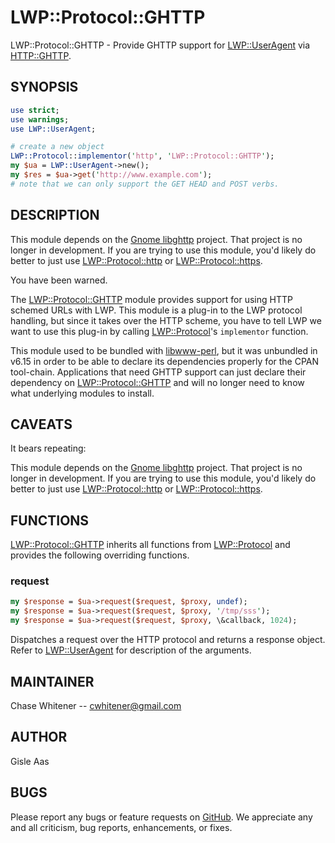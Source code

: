 # LWP::Protocol::GHTTP

LWP::Protocol::GHTTP - Provide GHTTP support for [LWP::UserAgent](http://metacpan.org/pod/LWP::UserAgent) via [HTTP::GHTTP](http://metacpan.org/pod/HTTP::GHTTP).

## SYNOPSIS

```perl
use strict;
use warnings;
use LWP::UserAgent;

# create a new object
LWP::Protocol::implementor('http', 'LWP::Protocol::GHTTP');
my $ua = LWP::UserAgent->new();
my $res = $ua->get('http://www.example.com');
# note that we can only support the GET HEAD and POST verbs.
```

## DESCRIPTION

This module depends on the [Gnome libghttp](http://ftp.gnome.org/pub/gnome/sources/libghttp) project.  That project is no longer in development.  If you are trying to use this module, you'd likely do better to just use [LWP::Protocol::http](http://metacpan.org/pod/LWP::Protocol::http) or [LWP::Protocol::https](http://metacpan.org/pod/LWP::Protocol::https).

You have been warned.

The [LWP::Protocol::GHTTP](http://metacpan.org/pod/LWP::Protocol::GHTTP) module provides support for using HTTP schemed URLs with LWP.  This module is a plug-in to the LWP protocol handling, but since it takes over the HTTP scheme, you have to tell LWP we want to use this plug-in by calling [LWP::Protocol](http://metacpan.org/pod/LWP::Protocol)'s ```implementor``` function.

This module used to be bundled with [libwww-perl](https://metacpan.org/pod/LWP), but it was unbundled in v6.15 in order to be able to declare its dependencies properly for the CPAN tool-chain. Applications that need GHTTP support can just declare their dependency on [LWP::Protocol::GHTTP](http://metacpan.org/pod/LWP::Protocol::GHTTP) and will no longer need to know what underlying modules to install.

## CAVEATS

It bears repeating:

This module depends on the [Gnome libghttp](http://ftp.gnome.org/pub/gnome/sources/libghttp) project.  That project is no longer in development.  If you are trying to use this module, you'd likely do better to just use [LWP::Protocol::http](http://metacpan.org/pod/LWP::Protocol::http) or [LWP::Protocol::https](http://metacpan.org/pod/LWP::Protocol::https).

## FUNCTIONS

[LWP::Protocol::GHTTP](http://metacpan.org/pod/LWP::Protocol::GHTTP) inherits all functions from [LWP::Protocol](http://metacpan.org/pod/LWP::Protocol) and provides the following
overriding functions.

### request

```perl
my $response = $ua->request($request, $proxy, undef);
my $response = $ua->request($request, $proxy, '/tmp/sss');
my $response = $ua->request($request, $proxy, \&callback, 1024);
```

Dispatches a request over the HTTP protocol and returns a response object.
Refer to [LWP::UserAgent](http://metacpan.org/pod/LWP::UserAgent) for description of the arguments.

## MAINTAINER

Chase Whitener -- cwhitener@gmail.com

## AUTHOR

Gisle Aas

## BUGS

Please report any bugs or feature requests on [GitHub](https://github.com/genio/lwp-protocol-ghttp/issues).
We appreciate any and all criticism, bug reports, enhancements, or fixes.
